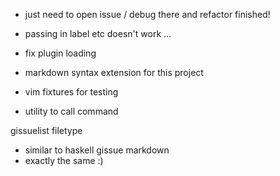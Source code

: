 * just need to open issue / debug there and refactor finished!
* passing in label etc doesn't work ...

* fix plugin loading
* markdown syntax extension for this project

* vim fixtures for testing
* utility to call command

gissuelist filetype
  * similar to haskell
gissue markdown
  * exactly the same :)

